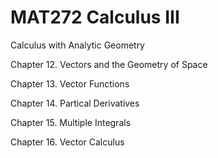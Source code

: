 # MAT272 Calculus III
Calculus with Analytic Geometry 

Chapter 12. Vectors and the Geometry of Space

Chapter 13. Vector Functions

Chapter 14. Partical Derivatives

Chapter 15. Multiple Integrals 

Chapter 16. Vector Calculus

